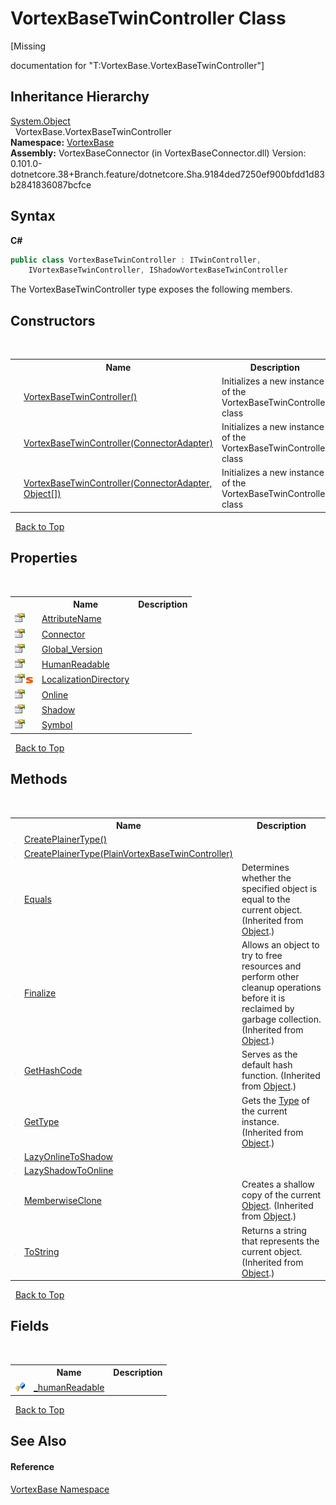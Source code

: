 # VortexBaseTwinController Class
 

\[Missing <summary> documentation for "T:VortexBase.VortexBaseTwinController"\]


## Inheritance Hierarchy
<a href="https://docs.microsoft.com/dotnet/api/system.object" target="_blank">System.Object</a><br />&nbsp;&nbsp;VortexBase.VortexBaseTwinController<br />
**Namespace:**&nbsp;<a href="N_VortexBase.md">VortexBase</a><br />**Assembly:**&nbsp;VortexBaseConnector (in VortexBaseConnector.dll) Version: 0.101.0-dotnetcore.38+Branch.feature/dotnetcore.Sha.9184ded7250ef900bfdd1d83b2841836087bcfce

## Syntax

**C#**<br />
``` C#
public class VortexBaseTwinController : ITwinController, 
	IVortexBaseTwinController, IShadowVortexBaseTwinController
```

The VortexBaseTwinController type exposes the following members.


## Constructors
&nbsp;<table><tr><th></th><th>Name</th><th>Description</th></tr><tr><td>![Public method](media/pubmethod.gif "Public method")</td><td><a href="M_VortexBase_VortexBaseTwinController__ctor.md">VortexBaseTwinController()</a></td><td>
Initializes a new instance of the VortexBaseTwinController class</td></tr><tr><td>![Public method](media/pubmethod.gif "Public method")</td><td><a href="M_VortexBase_VortexBaseTwinController__ctor_1.md">VortexBaseTwinController(ConnectorAdapter)</a></td><td>
Initializes a new instance of the VortexBaseTwinController class</td></tr><tr><td>![Public method](media/pubmethod.gif "Public method")</td><td><a href="M_VortexBase_VortexBaseTwinController__ctor_2.md">VortexBaseTwinController(ConnectorAdapter, Object[])</a></td><td>
Initializes a new instance of the VortexBaseTwinController class</td></tr></table>&nbsp;
<a href="#vortexbasetwincontroller-class">Back to Top</a>

## Properties
&nbsp;<table><tr><th></th><th>Name</th><th>Description</th></tr><tr><td>![Public property](media/pubproperty.gif "Public property")</td><td><a href="P_VortexBase_VortexBaseTwinController_AttributeName.md">AttributeName</a></td><td /></tr><tr><td>![Public property](media/pubproperty.gif "Public property")</td><td><a href="P_VortexBase_VortexBaseTwinController_Connector.md">Connector</a></td><td /></tr><tr><td>![Public property](media/pubproperty.gif "Public property")</td><td><a href="P_VortexBase_VortexBaseTwinController_Global_Version.md">Global_Version</a></td><td /></tr><tr><td>![Public property](media/pubproperty.gif "Public property")</td><td><a href="P_VortexBase_VortexBaseTwinController_HumanReadable.md">HumanReadable</a></td><td /></tr><tr><td>![Public property](media/pubproperty.gif "Public property")![Static member](media/static.gif "Static member")</td><td><a href="P_VortexBase_VortexBaseTwinController_LocalizationDirectory.md">LocalizationDirectory</a></td><td /></tr><tr><td>![Public property](media/pubproperty.gif "Public property")</td><td><a href="P_VortexBase_VortexBaseTwinController_Online.md">Online</a></td><td /></tr><tr><td>![Public property](media/pubproperty.gif "Public property")</td><td><a href="P_VortexBase_VortexBaseTwinController_Shadow.md">Shadow</a></td><td /></tr><tr><td>![Public property](media/pubproperty.gif "Public property")</td><td><a href="P_VortexBase_VortexBaseTwinController_Symbol.md">Symbol</a></td><td /></tr></table>&nbsp;
<a href="#vortexbasetwincontroller-class">Back to Top</a>

## Methods
&nbsp;<table><tr><th></th><th>Name</th><th>Description</th></tr><tr><td>![Public method](media/pubmethod.gif "Public method")</td><td><a href="M_VortexBase_VortexBaseTwinController_CreatePlainerType.md">CreatePlainerType()</a></td><td /></tr><tr><td>![Protected method](media/protmethod.gif "Protected method")</td><td><a href="M_VortexBase_VortexBaseTwinController_CreatePlainerType_1.md">CreatePlainerType(PlainVortexBaseTwinController)</a></td><td /></tr><tr><td>![Public method](media/pubmethod.gif "Public method")</td><td><a href="https://docs.microsoft.com/dotnet/api/system.object.equals#System_Object_Equals_System_Object_" target="_blank">Equals</a></td><td>
Determines whether the specified object is equal to the current object.
 (Inherited from <a href="https://docs.microsoft.com/dotnet/api/system.object" target="_blank">Object</a>.)</td></tr><tr><td>![Protected method](media/protmethod.gif "Protected method")</td><td><a href="https://docs.microsoft.com/dotnet/api/system.object.finalize#System_Object_Finalize" target="_blank">Finalize</a></td><td>
Allows an object to try to free resources and perform other cleanup operations before it is reclaimed by garbage collection.
 (Inherited from <a href="https://docs.microsoft.com/dotnet/api/system.object" target="_blank">Object</a>.)</td></tr><tr><td>![Public method](media/pubmethod.gif "Public method")</td><td><a href="https://docs.microsoft.com/dotnet/api/system.object.gethashcode#System_Object_GetHashCode" target="_blank">GetHashCode</a></td><td>
Serves as the default hash function.
 (Inherited from <a href="https://docs.microsoft.com/dotnet/api/system.object" target="_blank">Object</a>.)</td></tr><tr><td>![Public method](media/pubmethod.gif "Public method")</td><td><a href="https://docs.microsoft.com/dotnet/api/system.object.gettype#System_Object_GetType" target="_blank">GetType</a></td><td>
Gets the <a href="https://docs.microsoft.com/dotnet/api/system.type" target="_blank">Type</a> of the current instance.
 (Inherited from <a href="https://docs.microsoft.com/dotnet/api/system.object" target="_blank">Object</a>.)</td></tr><tr><td>![Public method](media/pubmethod.gif "Public method")</td><td><a href="M_VortexBase_VortexBaseTwinController_LazyOnlineToShadow.md">LazyOnlineToShadow</a></td><td /></tr><tr><td>![Public method](media/pubmethod.gif "Public method")</td><td><a href="M_VortexBase_VortexBaseTwinController_LazyShadowToOnline.md">LazyShadowToOnline</a></td><td /></tr><tr><td>![Protected method](media/protmethod.gif "Protected method")</td><td><a href="https://docs.microsoft.com/dotnet/api/system.object.memberwiseclone#System_Object_MemberwiseClone" target="_blank">MemberwiseClone</a></td><td>
Creates a shallow copy of the current <a href="https://docs.microsoft.com/dotnet/api/system.object" target="_blank">Object</a>.
 (Inherited from <a href="https://docs.microsoft.com/dotnet/api/system.object" target="_blank">Object</a>.)</td></tr><tr><td>![Public method](media/pubmethod.gif "Public method")</td><td><a href="https://docs.microsoft.com/dotnet/api/system.object.tostring#System_Object_ToString" target="_blank">ToString</a></td><td>
Returns a string that represents the current object.
 (Inherited from <a href="https://docs.microsoft.com/dotnet/api/system.object" target="_blank">Object</a>.)</td></tr></table>&nbsp;
<a href="#vortexbasetwincontroller-class">Back to Top</a>

## Fields
&nbsp;<table><tr><th></th><th>Name</th><th>Description</th></tr><tr><td>![Protected field](media/protfield.gif "Protected field")</td><td><a href="F_VortexBase_VortexBaseTwinController__humanReadable.md">_humanReadable</a></td><td /></tr></table>&nbsp;
<a href="#vortexbasetwincontroller-class">Back to Top</a>

## See Also


#### Reference
<a href="N_VortexBase.md">VortexBase Namespace</a><br />